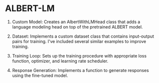 # ALBERT-LM

1. Custom Model: Creates an AlbertWithLMHead class that adds a language modeling head on top of the pretrained ALBERT model.

2. Dataset: Implements a custom dataset class that contains input-output pairs for training. I've included several similar examples to improve training.

3. Training Loop: Sets up the training procedure with appropriate loss function, optimizer, and learning rate scheduler.

4. Response Generation: Implements a function to generate responses using the fine-tuned model.
